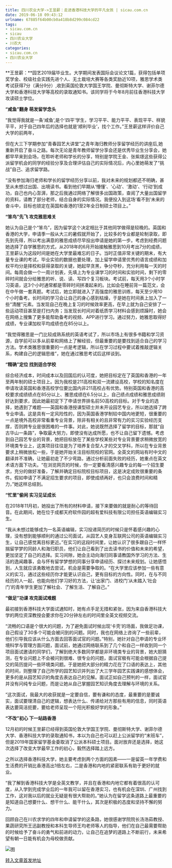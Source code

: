 ```yaml
---
title: 四川农业大学->王昱薪：走进香港科技大学的平凡女孩 | sicau.com.cn
date: 2019-06-18 09:43:12
urlname: 67885f64b00cb0a418b8d299c084cd22
tags: 
- sicau.com.cn
- sicau
- 四川农业大学
- 川农大
categories:
- sicau.com.cn
- 四川农业大学
---
```



**王昱薪：**园艺2019届毕业生。大学期间发表国际会议论文1篇，获得包括单项奖学金、校级社会实践先进个人、无土栽培大赛等各类奖励近10项，雅思学术类考试获得7分（满分9分）,收到英国伦敦大学国王学院、曼彻斯特大学、谢菲尔德大学和香港科技大学等高校的录取通知书。该同学将于今年8月前往香港科技大学攻读硕士学位。

**“咸鱼”翻身 萌发留学念头**

“我觉得我就是一条‘咸鱼’,是个‘四平’学生，学习平平、能力平平、表现平平、样貌平平，对于自己四年后的选择也就是‘顺利毕业’，找个工作。”王昱薪这样评价自己大学的前两年，

但在大三下学期参加“青春园艺大讲堂”之青年海归教师分享留学经历的讲座后,她重新开启了奋斗之路。每次无论是青年教师留学分享会还是优秀毕业生分享会，她都早早来到会场，在聆听老师和学长的分享，特别是学院王金、张紫璟这些获得公派留学机会的同学的经验分享及合理评估自己的实际情况后，内心里她萌发了“挑战”自己、追求留学路。

“没有参加海归老师和学长的留学经历分享以前，我对未来的规划都还不明确，甚至从未想过出国、出境读书。看到他们早期从‘懵懂’、‘心动’、‘激动’、‘行动’到成功，自己也内心澎湃，那之后我通过网络了解很多出国政策，查阅了大量出国留学的资料，请教了部分老师，结合自身的实际情况。我便投入到这场‘看不到’未来的奋斗中，目标也锁定在英国和香港的1至2年全日制硕士项目上。”

**“笨鸟”先飞 攻克雅思难关**

她认为自己是个“笨鸟”，因为留学这个决定相比于其他同学做得是较晚的。英国和香港的大学，申请季一般从大三的暑假就开始了，比较多的专业都是轮制录取，即先到先得，所以考出满意的雅思成绩尽早投出申请是她的第一步。考虑到经费问题她选择了自学雅思的方式，从2018年的6月开始接触雅思到10月考出7分的成绩，王昱薪认为这段时间是她在大学里最难忘的日子。当时正值非常关键的期末，有大量专业课的考试，毕业实验的数据也要处理，加上留学申请里优秀的语言成绩和加权平均分是择校和获得录取的关键，她起早贪黑，争分夺秒，充分利用每一天的时间。每周会做一个一周计划表，先填上为专业课学习的时间和实验时间，剩下的零碎时间就会分给雅思的听、说、读、写四个复习板块。考试前，每天用3个小时学习英语，这3个小时通常都是零碎时间拼凑起来的。比如会在睡前背一篇范文，会在中午做一套真题。考试后，她立即就进入了高强度的雅思训练，每天至少用10个小时备考。长时间的学习会让自己的身心感到枯燥，于是她在时间表上加入了一些“清醒”元素。当发现自己在晚上复习的时候效率更高，在早上就为自己安排了一些运动项目甚至是打扫内务；当发现长时间对着纸质学习材料会感到烦躁时，她会在网络上搜集了更多能帮助备考的视频、APP进行学习。通过努力，她雅思取得好成绩，专业课加权平均成绩也在85分以上。

“我觉得雅思是一门比较成熟系统的英语考试了，所以市场上有很多书籍和学习资源，自学前可以多从前辈和网络上了解经验，但最重要的是要找到适合自己的学习方法。学术类雅思很重要的一点是考逻辑，所以在学习过程中要试着推敲逻辑关系，构建自己的逻辑思维”，她在通过雅思考试后这样谈到。

**“精确”定位 找到适合学校**

综合经济成本，时间成本以及回国后的认可度，她把目标定在了英国和香港的一年至两年制的硕士项目上。因为我校是211高校和双一流建设高校，学校的知名度在申请攻读英国和香港高校学位要比国内非211高校占有优势。特别英国和香港的高校要求成绩绩点在85分以上、雅思成绩在6.5分以上，自己绩点成绩和雅思成绩刚好达到要求，因此她最初定下了申请世界排名前50高校的目标。对于专业的选择，她遇到了难题——英国和香港授课型硕士并未开设园艺专业，所以她选择了跨专业申请。这是具有一定风险性的，因为英国香港学制较中国内地更短，很重要的一点是境外高校非常看重专业背景，除非有相关的且非常有力的实习实验经历支撑，否则跨专业是很困难的一件事。对此，她说既然选择了留学的目标，那就“自古华山一条路”，争取最大努力，即使没有达成所愿，也不让自己留下遗憾。考虑到自己园艺专业的背景，她把目标放在了某些学校某些对专业背景要求稍微放宽的环境类专业上，这类项目往往是为了培养复合型人才的交叉学科，所以在专业背景要求上稍微放松一些，于是她开始关注目标院校的官网。全英文的网站有时中文的翻译并不准确，让她最初走了不少弯路，通过分析前面失败的经历，她重点在英文术语方面下功夫。“在浏览网页的时候，你一定要看清感兴趣专业的每一个招生要求，充分的做好准备，了解并确定目标院校目标项目，这是决定成败很重要的条件。假如申请了不满足招生要求的项目，即使成绩再好，也只会浪费时间和精力，”她这样总结到。

**“忙里”偷闲 实习见证成长**

在2018年11月初，她投出了所有的材料申请，接下来要做的就是耐心的等待回音。在此期间，她在位于成都天府软件园的超有爱科技有限公司担任英语编辑实习生。

“我从未想过能够成为一名英语编辑，实习投递简历的时候只是怀着感兴趣的心理，没有想到能够顺利的通过公司面试，从园艺人变身互联网公司的英语编辑实习生，让自己感觉离目标更近。”在实习的这段时间里，让她认识了很多跟自己一样怀揣留学梦的同龄人和海归职员，他们让自己看到了出去读书的价值和未来的希望，更加坚定了自己的选择。实习间隙，她会主动向海归同事请教国外学习的方法、生活的逸闻趣事，会与怀有留学梦想的同事分享申请经历、探讨未来规划。让她感悟到，人生就应该勇敢地去尝试，机会是需要争取的。“在大学里应该参加一些有意义的实习，通过这些经历你才能更认识自己，更有目标的方向性。同时，在与不同经历的人一起，也能向他们学习好的方法，让‘出家门、进校门’从未踏入‘社会门’的青年学生更加了解社会、了解生活、了解自己。”

**“做足”功课 攻克面试难题**

最初接到香港科技大学面试通知时，她有点手足无措和紧张，因为来自香港科技大学的两位资深教授会要求你在20分钟左右的时间里全英文视频交流。

“流畅的口语是个很大的问题，为了避免面试时候出现‘卡壳’的场面，我做足功课，自己假设了30多个可能会被问到的问题。同时，我也在网络上咨询了一些前辈，他们引导我应该从什么方面去回答面试官的问题。”特别，她针对自己申请的专业环境科学与管理方面问题，面试前，她通过网络联系到了几个和自己一样收到同一个项目面试邀请的同学们，了解到绝大多数同学都是非环境类专业的背景，她大胆猜测，在专业问题上不会被问到很难、很专业的问题，面试官极有可能会根据自己提交的简历提问一些环境类问题。于是她把大部分的精力花在了口语的表达上，其他的时间，则整理了自己所学的园艺知识并列出了大三学年园艺实践课的感想体会，更多的是从园艺知识的角度去表达自己的见解。面试正如自己预判的一样，面试官并没有问纯专业问题，而是让她从自己掌握园艺知识角度去理解与环境的关系。

“这次面试，我最大的收获就是一定要自信，要有谦和的态度，最重要的是要诚实，面试要理清自己的逻辑，想表达什么、传递给对方那些有用的信息，同时英语表达要简洁扼要，要给老师呈现一个阳光积极好学的形象。”

**“不改”初心 下一站路香港**

12月初的时候王昱薪已经得到英国伦敦大学国王学院、曼彻斯特大学、谢菲尔德大学、香港科技大学的录取通知书，本以为自己也可以赶上公派留学的“末班车”，但是2019年国家留学基金委取消了公派本科硕士项目。面对放弃还是选择，她这次选择了改变大学最早工作的初心，毅然选择踏上远方。

之所以选择香港科技大学，她主要考虑到两个方面的因素——一是留英一年学费和生活费的开销比香港高出1倍左右，二是香港和内地的紧密联系有助于更好的就业。

“我了解到香港科技大学是全英文教学，并且在香港和内地它都有着很高的认可度，从入学到完成学业后的一年我可以留在香港实习，也有机会在深圳、广州找到工作，这对我以后的就业无疑是有很大帮助的。”她认为在留学这条道路上最重要的是知道自己想要什么、想干什么、能干什么，其次是积极的态度和坚持不懈的努力。

回顾自己在川农求学的四年和申请留学的这条路，她很感谢学院院长汤浩茹教授、果蔬研究所王迅副教授和本科生导师王均老师等人的指导，他们在自己最需要帮助的时候给予了奋斗的勇气和前进的动力，让自己在追梦的道路上不断前行，未来希望有朝一日能有机会为母校做贡献。



![图](https://news.sicau.edu.cn/__local/B/16/AD/FEE631BB6AA705542C580E53C89_0C02B6F2_F67E.jpg)

[转入文章首发地址](https://news.sicau.edu.cn/info/1078/52099.htm)